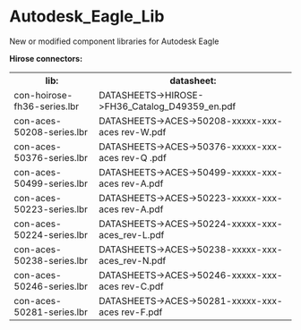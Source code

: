 # Autodesk_Eagle_Lib
New or modified component libraries for Autodesk Eagle

<b>Hirose connectors:<br></b>



<table border: 2px solid blue>
   <tr>
      <th>lib:</th> 
      <th>datasheet:</th>
   </tr>
   <tr>
      <td>con-hoirose-fh36-series.lbr</td> 
      <td>DATASHEETS->HIROSE->FH36_Catalog_D49359_en.pdf</td>
   </tr>
   <tr>
      <td>con-aces-50208-series.lbr</td> 
      <td>DATASHEETS->ACES->50208-xxxxx-xxx-aces rev-W.pdf</td>
   </tr>
   <tr>
      <td>con-aces-50376-series.lbr</td> 
      <td>DATASHEETS->ACES->50376-xxxxx-xxx-aces rev-Q .pdf</td>
   </tr>
   <tr>
      <td>con-aces-50499-series.lbr</td> 
      <td>DATASHEETS->ACES->50499-xxxxx-xxx-aces rev-A.pdf</td>
   </tr>
   <tr>
      <td>con-aces-50223-series.lbr</td> 
      <td>DATASHEETS->ACES->50223-xxxxx-xxx-aces rev-A.pdf</td>
   </tr>
   <tr>
      <td>con-aces-50224-series.lbr</td> 
      <td>DATASHEETS->ACES->50224-xxxxx-xxx-aces_rev-L.pdf</td>
   </tr>   
   <tr>
      <td>con-aces-50238-series.lbr</td> 
      <td>DATASHEETS->ACES->50238-xxxxx-xxx-aces_rev-N.pdf</td>
   </tr>   
   <tr>
      <td>con-aces-50246-series.lbr</td> 
      <td>DATASHEETS->ACES->50246-xxxxx-xxx-aces rev-C.pdf</td>
   </tr>    
   <tr>
      <td>con-aces-50281-series.lbr</td> 
      <td>DATASHEETS->ACES->50281-xxxxx-xxx-aces rev-F.pdf</td>
   </tr>       
</table>

